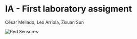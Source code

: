 # IA - First laboratory assigment
César Mellado, Leo Arriola, Zixuan Sun

![Red Sensores](https://static.scientificamerican.com/blogs/cache/file/28F8D33C-0648-473C-99224F74C1E147BC.png)

